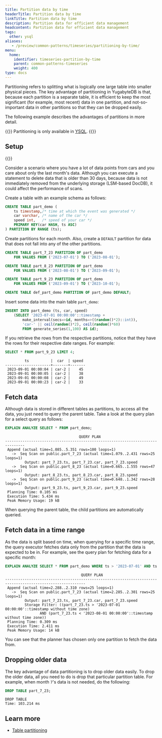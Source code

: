 ```yaml
---
title: Partition data by time
headerTitle: Partition data by time
linkTitle: Partition data by time
description: Partition data for efficient data management
headcontent: Partition data for efficient data management
tags:
  other: ysql
aliases:
   - /preview/common-patterns/timeseries/partitioning-by-time/
menu:
  home:
    identifier: timeseries-partition-by-time
    parent: common-patterns-timeseries
    weight: 400
type: docs
---
```


Partitioning refers to splitting what is logically one large table into smaller physical pieces. The key advantage of partitioning in YugabyteDB is that, because each partition is a separate table, it is efficient to keep the most significant (for example, most recent) data in one partition, and not-so-important data in other partitions so that they can be dropped easily.

The following example describes the advantages of partitions in more detail.

{{<note title="Note">}}
Partitioning is only available in [YSQL](/{{<version>}}/api/ysql/).
{{</note>}}

## Setup

{{<cluster-setup-tabs-new>}}

Consider a scenario where you have a lot of data points from cars and you care about only the last month's data. Although you can execute a statement to delete data that is older than 30 days, because data is not immediately removed from the underlying storage (LSM-based DocDB), it could affect the performance of scans.

Create a table with an example schema as follows:

```sql
CREATE TABLE part_demo (
    ts timestamp,/* time at which the event was generated */
    car varchar, /* name of the car */
    speed int,   /* speed of your car */
    PRIMARY KEY(car HASH, ts ASC)
) PARTITION BY RANGE (ts);
```

Create partitions for each month. Also, create a `DEFAULT` partition for data that does not fall into any of the other partitions.

```sql
CREATE TABLE part_7_23 PARTITION OF part_demo
    FOR VALUES FROM ('2023-07-01') TO ('2023-08-01');

CREATE TABLE part_8_23 PARTITION OF part_demo
    FOR VALUES FROM ('2023-08-01') TO ('2023-09-01');

CREATE TABLE part_9_23 PARTITION OF part_demo
    FOR VALUES FROM ('2023-09-01') TO ('2023-10-01');

CREATE TABLE def_part_demo PARTITION OF part_demo DEFAULT;
```

Insert some data into the main table `part_demo`:

```sql
INSERT INTO part_demo (ts, car, speed)
    (SELECT '2023-07-01 00:00:00'::timestamp +
        make_interval(secs=>id, months=>((random()*2)::int)),
        'car-' || ceil(random()*2), ceil(random()*60)
        FROM generate_series(1,100) AS id);
```

If you retrieve the rows from the respective partitions, notice that they have the rows for their respective date ranges. For example:

```sql
SELECT * FROM part_9_23 LIMIT 4;
```

```output
         ts          |  car  | speed
---------------------+-------+-------
 2023-09-01 00:00:04 | car-2 |    45
 2023-09-01 00:00:05 | car-2 |    38
 2023-09-01 00:00:08 | car-2 |    49
 2023-09-01 00:00:23 | car-2 |    33
```

## Fetch data

Although data is stored in different tables as partitions, to access all the data, you just need to query the parent table. Take a look at the query plan for a select query as follows:

```sql
EXPLAIN ANALYZE SELECT * FROM part_demo;
```

```output
                                  QUERY PLAN
-------------------------------------------------------------------------------
 Append (actual time=1.085..5.351 rows=100 loops=1)
   ->  Seq Scan on public.part_7_23 (actual time=1.079..2.431 rows=25 loops=1)
         Output: part_7_23.ts, part_7_23.car, part_7_23.speed
   ->  Seq Scan on public.part_8_23 (actual time=0.665..1.555 rows=47 loops=1)
         Output: part_8_23.ts, part_8_23.car, part_8_23.speed
   ->  Seq Scan on public.part_9_23 (actual time=0.648..1.342 rows=28 loops=1)
         Output: part_9_23.ts, part_9_23.car, part_9_23.speed
 Planning Time: 0.105 ms
 Execution Time: 5.434 ms
 Peak Memory Usage: 19 kB
```

When querying the parent table, the child partitions are automatically queried.

## Fetch data in a time range

As the data is split based on time, when querying for a specific time range, the query executor fetches data only from the partition that the data is expected to be in. For example, see the query plan for fetching data for a specific month:

```sql
EXPLAIN ANALYZE SELECT * FROM part_demo WHERE ts > '2023-07-01' AND ts < '2023-08-01';
```

```sql{.nocopy}
                                   QUERY PLAN
-----------------------------------------------------------------------------------------------------------
 Append (actual time=2.288..2.310 rows=25 loops=1)
   ->  Seq Scan on public.part_7_23 (actual time=2.285..2.301 rows=25 loops=1)
         Output: part_7_23.ts, part_7_23.car, part_7_23.speed
         Storage Filter: ((part_7_23.ts > '2023-07-01 00:00:00'::timestamp without time zone)
                AND (part_7_23.ts < '2023-08-01 00:00:00'::timestamp without time zone))
 Planning Time: 0.309 ms
 Execution Time: 2.411 ms
 Peak Memory Usage: 14 kB
```

You can see that the planner has chosen only one partition to fetch the data from.

## Dropping older data

The key advantage of data partitioning is to drop older data easily. To drop the older data, all you need to do is drop that particular partition table. For example, when month `7`'s data is not needed, do the following:

```sql
DROP TABLE part_7_23;
```

```output
DROP TABLE
Time: 103.214 ms
```

## Learn more

- [Table partitioning](/{{<version>}}/explore/ysql-language-features/advanced-features/partitions/)
